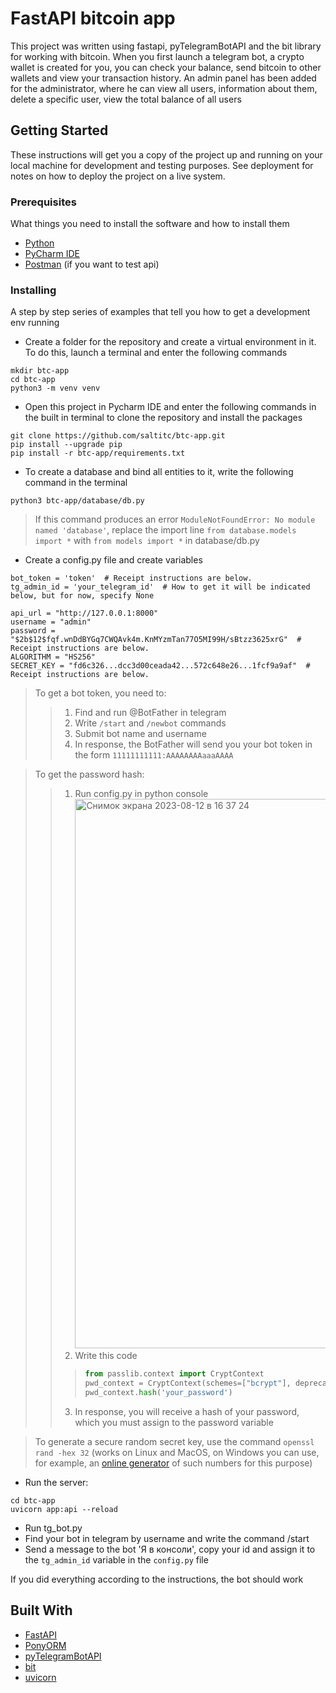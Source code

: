 # FastAPI bitcoin app

This project was written using fastapi, pyTelegramBotAPI and the bit library for working with bitcoin. When you first launch a telegram bot, a crypto wallet is created for you, you can check your balance, send bitcoin to other wallets and view your transaction history. An admin panel has been added for the administrator, where he can view all users, information about them, delete a specific user, view the total balance of all users

## Getting Started

These instructions will get you a copy of the project up and running on your local machine for development and testing purposes. See deployment for notes on how to deploy the project on a live system.

### Prerequisites

What things you need to install the software and how to install them


+ [Python](https://www.python.org/downloads/)
+ [PyCharm IDE](https://www.jetbrains.com/ru-ru/pycharm/download/?section=windows)
+ [Postman](https://www.postman.com) (if you want to test api)


### Installing

A step by step series of examples that tell you how to get a development env running

+ Create a folder for the repository and create a virtual environment in it. To do this, launch a terminal and enter the following commands
```
mkdir btc-app
cd btc-app
python3 -m venv venv
```
+ Open this project in Pycharm IDE and enter the following commands in the built in terminal to clone the repository and install the packages
```
git clone https://github.com/saltitc/btc-app.git
pip install --upgrade pip
pip install -r btc-app/requirements.txt
```
+ To create a database and bind all entities to it, write the following command in the terminal
```
python3 btc-app/database/db.py
```
> If this command produces an error `ModuleNotFoundError: No module named 'database'`, replace the import line `from database.models import *` with `from models import *` in database/db.py
+ Create a config.py file and create variables
```
bot_token = 'token'  # Receipt instructions are below.
tg_admin_id = 'your_telegram_id'  # How to get it will be indicated below, but for now, specify None

api_url = "http://127.0.0.1:8000"
username = "admin"
password = "$2b$12$fqf.wnDdBYGq7CWQAvk4m.KnMYzmTan77O5MI99H/sBtzz3625xrG"  # Receipt instructions are below.
ALGORITHM = "HS256"
SECRET_KEY = "fd6c326...dcc3d00ceada42...572c648e26...1fcf9a9af"  # Receipt instructions are below.
```
> To get a bot token, you need to:
>> 1. Find and run @BotFather in telegram
>> 2. Write `/start` and `/newbot` commands
>> 3. Submit bot name and username
>> 4. In response, the BotFather will send you your bot token in the form `11111111111:AAAAAAAAaaaAAAA`

> To get the password hash:
>> 1. Run config.py in python console <img width="879" alt="Снимок экрана 2023-08-12 в 16 37 24" src="https://github.com/saltitc/btc-app/assets/114296895/7786e3d1-48e0-45c0-99a3-757777bd40f5">
>> 2. Write this code
>>> ```python
>>> from passlib.context import CryptContext
>>> pwd_context = CryptContext(schemes=["bcrypt"], deprecated="auto")
>>> pwd_context.hash('your_password')
>>> ```
>> 3. In response, you will receive a hash of your password, which you must assign to the password variable

> To generate a secure random secret key, use the command `openssl rand -hex 32` (works on Linux and MacOS, on Windows you can use, for example, an [online generator](https://www.browserling.com/tools/random-hex) of such numbers for this purpose)
+ Run the server:
```
cd btc-app
uvicorn app:api --reload
```
+ Run tg_bot.py
+ Find your bot in telegram by username and write the command /start
+ Send a message to the bot 'Я в консоли', copy your id and assign it to the `tg_admin_id` variable in the `config.py` file

If you did everything according to the instructions, the bot should work


## Built With

* [FastAPI](https://fastapi.tiangolo.com)
* [PonyORM](https://ponyorm.org)
* [pyTelegramBotAPI](https://github.com/eternnoir/pyTelegramBotAPI)
* [bit](https://github.com/ofek/bit)
* [uvicorn](https://www.uvicorn.org)
